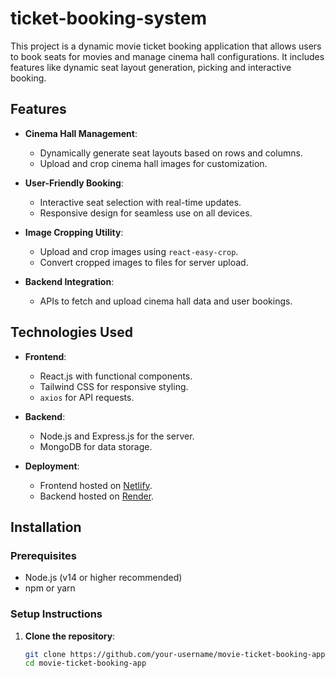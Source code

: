 # ticket-booking-system

This project is a dynamic movie ticket booking application that allows users to book seats for movies and manage cinema hall configurations. It includes features like dynamic seat layout generation, picking and interactive booking.

## Features
- **Cinema Hall Management**:
  - Dynamically generate seat layouts based on rows and columns.
  - Upload and crop cinema hall images for customization.

- **User-Friendly Booking**:
  - Interactive seat selection with real-time updates.
  - Responsive design for seamless use on all devices.

- **Image Cropping Utility**:
  - Upload and crop images using `react-easy-crop`.
  - Convert cropped images to files for server upload.

- **Backend Integration**:
  - APIs to fetch and upload cinema hall data and user bookings.

## Technologies Used
- **Frontend**:
  - React.js with functional components.
  - Tailwind CSS for responsive styling.
  - `axios` for API requests.

- **Backend**:
  - Node.js and Express.js for the server.
  - MongoDB for data storage.

- **Deployment**:
  - Frontend hosted on [Netlify]([https://netlify.com/](https://loquacious-florentine-32cf70.netlify.app/)).
  - Backend hosted on [Render]([https://render.com/](https://ticket-booking-system-7vpl.onrender.com)).

## Installation

### Prerequisites
- Node.js (v14 or higher recommended)
- npm or yarn

### Setup Instructions
1. **Clone the repository**:
   ```bash
   git clone https://github.com/your-username/movie-ticket-booking-app.git
   cd movie-ticket-booking-app
